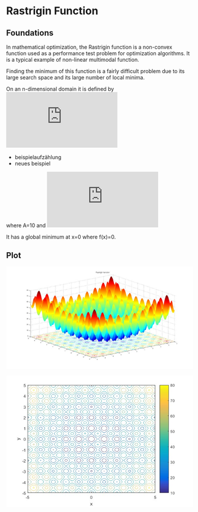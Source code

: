 # Rastrigin Function

## Foundations

In mathematical optimization, the Rastrigin function is a non-convex function used as a performance test problem for optimization algorithms. It is a typical example of non-linear multimodal function.

Finding the minimum of this function is a fairly difficult problem due to its large search space and its large number of local minima.

On an n-dimensional domain it is defined by
![alt text](https://latex.codecogs.com/gif.latex?f(x)=An&plus;sum_%7Bi=1%7D%5E%7Bn%7D%5Bx_i%5E2-Acos(2pi&space;x_i)%5D "Equation of Rastrigin function")

- beispielaufzählung
- neues beispiel

where A=10 and 
![alt text](https://latex.codecogs.com/gif.latex?x_iin%5B-5.12,5.12%5D "Equation for P_i")

It has a global minimum at x=0 where f(x)=0.

## Plot

![Rastrigin Plot](../../../assets/functions/rastrigin-function/rastrigin-plot.jpg "Rastrigin Plot")

![Rastrigin Contour Plot](../../../assets/functions/rastrigin-function/rastrigin-contour-plot.jpg "Rastrigin Contour Plot")
